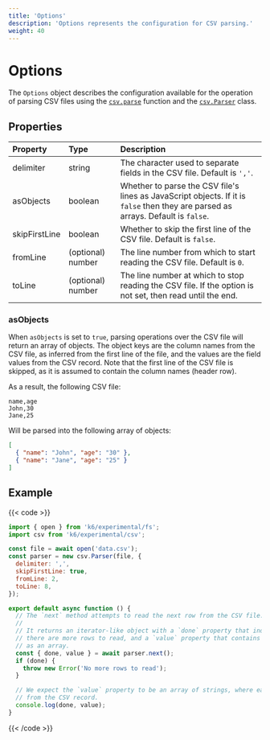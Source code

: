 ```yaml
---
title: 'Options'
description: 'Options represents the configuration for CSV parsing.'
weight: 40
---
```


# Options

The `Options` object describes the configuration available for the operation of parsing CSV files using the [`csv.parse`](https://grafana.com/docs/k6/<K6_VERSION>/javascript-api/k6-experimental/csv/parse) function and the [`csv.Parser`](https://grafana.com/docs/k6/<K6_VERSION>/javascript-api/k6-experimental/csv/parser) class.

## Properties

| Property      | Type              | Description                                                                                               |
| :------------ | :---------------- | :-------------------------------------------------------------------------------------------------------- |
| delimiter     | string            | The character used to separate fields in the CSV file. Default is `','`.                                  |
| asObjects     | boolean           | Whether to parse the CSV file's lines as JavaScript objects. If it is `false` then they are parsed as arrays. Default is `false`.                                 |
| skipFirstLine | boolean           | Whether to skip the first line of the CSV file. Default is `false`.                                       |
| fromLine      | (optional) number | The line number from which to start reading the CSV file. Default is `0`.                                 |
| toLine        | (optional) number | The line number at which to stop reading the CSV file. If the option is not set, then read until the end. |

### asObjects

When `asObjects` is set to `true`, parsing operations over the CSV file will return an array of objects. The object keys are the column names from the CSV file, as inferred from the first line of the file, and the values are the field values from the CSV record. Note that the first line of the CSV file is skipped, as it is assumed to contain the column names (header row).

As a result, the following CSV file:

```csv
name,age
John,30
Jane,25
```

Will be parsed into the following array of objects:

```json
[
  { "name": "John", "age": "30" },
  { "name": "Jane", "age": "25" }
]
```

## Example

{{< code >}}

<!--md-k6:skip-->

```javascript
import { open } from 'k6/experimental/fs';
import csv from 'k6/experimental/csv';

const file = await open('data.csv');
const parser = new csv.Parser(file, {
  delimiter: ',',
  skipFirstLine: true,
  fromLine: 2,
  toLine: 8,
});

export default async function () {
  // The `next` method attempts to read the next row from the CSV file.
  //
  // It returns an iterator-like object with a `done` property that indicates whether
  // there are more rows to read, and a `value` property that contains the row fields
  // as an array.
  const { done, value } = await parser.next();
  if (done) {
    throw new Error('No more rows to read');
  }

  // We expect the `value` property to be an array of strings, where each string is a field
  // from the CSV record.
  console.log(done, value);
}
```

{{< /code >}}
